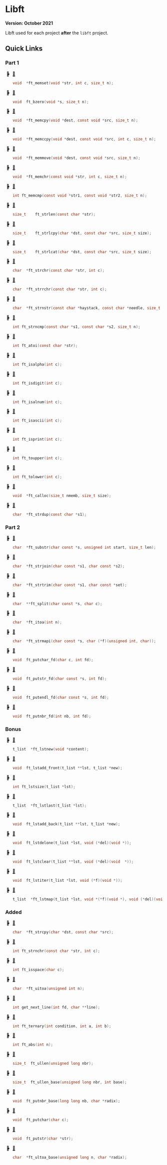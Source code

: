 <style>
  li:before { content: '🔗'; margin-left: -20px; margin-right: 10px; }
</style>

# Libft

**Version: October 2021**

Libft used for each project **after** the `libft` project.

## Quick Links

### Part 1

- [🔗](/ft_memset.c)
  ```c
  void  *ft_memset(void *str, int c, size_t n);
  ```
- [🔗](/ft_bzero.c)
  ```c
  void	ft_bzero(void *s, size_t n);
  ```
- [🔗](/ft_memcpy.c)
  ```c
  void	*ft_memcpy(void *dest, const void *src, size_t n);
  ```
- [🔗](/ft_memccpy.c)
  ```c
  void	*ft_memccpy(void *dest, const void *src, int c, size_t n);
  ```
- [🔗](/ft_memmove.c)
  ```c
  void	*ft_memmove(void *dest, const void *src, size_t n);
  ```
- [🔗](/ft_memchr.c)
  ```c
  void	*ft_memchr(const void *str, int c, size_t n);
  ```
- [🔗](/ft_memcmp.c)
  ```c
  int ft_memcmp(const void *str1, const void *str2, size_t n);
  ```
- [🔗](/ft_strlen.c)
  ```c
  size_t	ft_strlen(const char *str);
  ```
- [🔗](/ft_strlcpy.c)
  ```c
  size_t	ft_strlcpy(char *dst, const char *src, size_t size);
  ```
- [🔗](/ft_strlcat.c)
  ```c
  size_t	ft_strlcat(char *dst, const char *src, size_t size);
  ```
- [🔗](/ft_strchr.c)
  ```c
  char	*ft_strchr(const char *str, int c);
  ```
- [🔗](/ft_strrchr.c)
  ```c
  char	*ft_strrchr(const char *str, int c);
  ```
- [🔗](/ft_strnstr.c)
  ```c
  char	*ft_strnstr(const char *haystack, const char *needle, size_t len);
  ```
- [🔗](/ft_strncmp.c)
  ```c
  int ft_strncmp(const char *s1, const char *s2, size_t n);
  ```
- [🔗](/ft_atoi.c)
  ```c
  int ft_atoi(const char *str);
  ```
- [🔗](/ft_isalpha.c)
  ```c
  int ft_isalpha(int c);
  ```
- [🔗](/ft_isdigit.c)
  ```c
  int ft_isdigit(int c);
  ```
- [🔗](/ft_isalnum.c)
  ```c
  int ft_isalnum(int c);
  ```
- [🔗](/ft_isascii.c)
  ```c
  int ft_isascii(int c);
  ```
- [🔗](/ft_isprint.c)
  ```c
  int ft_isprint(int c);
  ```
- [🔗](/ft_toupper.c)
  ```c
  int ft_toupper(int c);
  ```
- [🔗](/ft_tolower.c)
  ```c
  int ft_tolower(int c);
  ```
- [🔗](/ft_calloc.c)
  ```c
  void  *ft_calloc(size_t nmemb, size_t size);
  ```
- [🔗](/ft_strdup.c)
  ```c
  char  *ft_strdup(const char *s1);
  ```

### Part 2

- [🔗](/ft_substr.c)
  ```c
  char  *ft_substr(char const *s, unsigned int start, size_t len);
  ```
- [🔗](/ft_strjoin.c)
  ```c
  char	*ft_strjoin(char const *s1, char const *s2);
  ```
- [🔗](/ft_strtrim.c)
  ```c
  char	*ft_strtrim(char const *s1, char const *set);
  ```
- [🔗](/ft_split.c)
  ```c
  char	**ft_split(char const *s, char c);
  ```
- [🔗](/ft_itoa.c)
  ```c
  char	*ft_itoa(int n);
  ```
- [🔗](/ft_strmapi.c)
  ```c
  char	*ft_strmapi(char const *s, char (*f)(unsigned int, char));
  ```
- [🔗](/ft_putchar_fd.c)
  ```c
  void  ft_putchar_fd(char c, int fd);
  ```
- [🔗](/ft_putstr_fd.c)
  ```c
  void  ft_putstr_fd(char const *s, int fd);
  ```
- [🔗](/ft_putendl_fd.c)
  ```c
  void	ft_putendl_fd(char const *s, int fd);
  ```
- [🔗](/ft_putnbr_fd.c)
  ```c
  void	ft_putnbr_fd(int nb, int fd);
  ```

### Bonus

- [🔗](/ft_lstnew.c)
  ```c
  t_list  *ft_lstnew(void *content);
  ```
- [🔗](/ft_lstadd_front.c)
  ```c
  void  ft_lstadd_front(t_list **lst, t_list *new);
  ```
- [🔗](/ft_lstsize.c)
  ```c
  int ft_lstsize(t_list *lst);
  ```
- [🔗](/ft_lstlast.c)
  ```c
  t_list  *ft_lstlast(t_list *lst);
  ```
- [🔗](/ft_lstadd_back.c)
  ```c
  void  ft_lstadd_back(t_list **lst, t_list *new);
  ```
- [🔗](/ft_lstdelone.c)
  ```c
  void  ft_lstdelone(t_list *lst, void (*del)(void *));
  ```
- [🔗](/ft_lstclear.c)
  ```c
  void  ft_lstclear(t_list **lst, void (*del)(void	*));
  ```
- [🔗](/ft_lstiter.c)
  ```c
  void  ft_lstiter(t_list *lst, void (*f)(void *));
  ```
- [🔗](/ft_lstmap.c)
  ```c
  t_list  *ft_lstmap(t_list *lst, void *(*f)(void *), void (*del)(void *));
  ```

### Added

- [🔗](/ft_strcpy.c)
  ```c
  char  *ft_strcpy(char *dst, const char *src);
  ```
- [🔗](/ft_strnchr.c)
  ```c
  int ft_strnchr(const char *str, int c);
  ```
- [🔗](/ft_isspace.c)
  ```c
  int ft_isspace(char c);
  ```
- [🔗](/ft_uitoa.c)
  ```c
  char  *ft_uitoa(unsigned int n);
  ```
- [🔗](/get_next_line.c)
  ```c
  int get_next_line(int fd, char **line);
  ```
- [🔗](/ft_ternary.c)
  ```c
  int ft_ternary(int condition, int a, int b);
  ```
- [🔗](/ft_abs.c)
  ```c
  int ft_abs(int n);
  ```
- [🔗](/ft_ullen.c)
  ```c
  size_t  ft_ullen(unsigned long nbr);
  ```
- [🔗](/ft_ullen_base.c)
  ```c
  size_t  ft_ullen_base(unsigned long nbr, int base);
  ```
- [🔗](/ft_putnbr_base.c)
  ```c
  void  ft_putnbr_base(long long nb, char *radix);
  ```
- [🔗](/ft_putchar.c)
  ```c
  void  ft_putchar(char c);
  ```
- [🔗](/ft_putstr.c)
  ```c
  void  ft_putstr(char *str);
  ```
- [🔗](/ft_ultoa_base.c)
  ```c
  char  *ft_ultoa_base(unsigned long n, char *radix);
  ```

